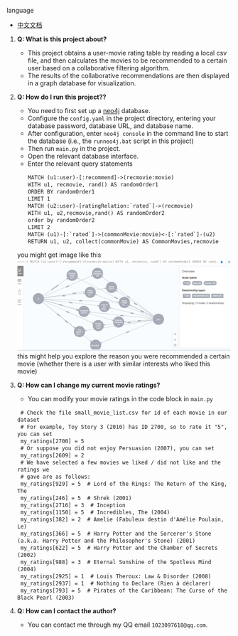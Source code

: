 language
- [中文文档](./阅读我.md)

1. **Q: What is this project about?**
   - This project obtains a user-movie rating table by reading a local csv file, and then calculates the movies to be recommended to a certain user based on a collaborative filtering algorithm.
   - The results of the collaborative recommendations are then displayed in a graph database for visualization.


2. **Q: How do I run this project??**
   - You need to first set up a [neo4j](https://blog.csdn.net/zsh1184528359/article/details/105893647) database.
   -  Configure the `config.yaml` in the project directory, entering your database password, database URL, and database name.
   - After configuration, enter `neo4j console` in the command line to start the database (i.e., the `runneo4j.bat` script in this project)
   - Then run `main.py` in the project.
   - Open the relevant database interface.
   - Enter the relevant query statements
        ```
        MATCH (u1:user)-[:recommend]->(recmovie:movie)
        WITH u1, recmovie, rand() AS randomOrder1
        ORDER BY randomOrder1
        LIMIT 1
        MATCH (u2:user)-[ratingRelation:`rated`]->(recmovie)
        WITH u1, u2,recmovie,rand() AS randomOrder2
        order by randomOrder2
        LIMIT 2
        MATCH (u1)-[:`rated`]->(commonMovie:movie)<-[:`rated`]-(u2)
        RETURN u1, u2, collect(commonMovie) AS CommonMovies,recmovie
        ```
   you might get image like this
   <img src="img/dataresult.png"/>
   this might help you explore the reason you were recommended a certain movie (whether there is a user with similar interests who liked this movie)

3. **Q: How can I change my current movie ratings?**
   - You can modify your movie ratings in the code block in `main.py`
   ```
    # Check the file small_movie_list.csv for id of each movie in our dataset
    # For example, Toy Story 3 (2010) has ID 2700, so to rate it "5", you can set
    my_ratings[2700] = 5
    # Or suppose you did not enjoy Persuasion (2007), you can set
    my_ratings[2609] = 2
    # We have selected a few movies we liked / did not like and the ratings we
    # gave are as follows:
    my_ratings[929] = 5  # Lord of the Rings: The Return of the King, The
    my_ratings[246] = 5  # Shrek (2001)
    my_ratings[2716] = 3  # Inception
    my_ratings[1150] = 5  # Incredibles, The (2004)
    my_ratings[382] = 2  # Amelie (Fabuleux destin d'Amélie Poulain, Le)
    my_ratings[366] = 5  # Harry Potter and the Sorcerer's Stone (a.k.a. Harry Potter and the Philosopher's Stone) (2001)
    my_ratings[622] = 5  # Harry Potter and the Chamber of Secrets (2002)
    my_ratings[988] = 3  # Eternal Sunshine of the Spotless Mind (2004)
    my_ratings[2925] = 1  # Louis Theroux: Law & Disorder (2008)
    my_ratings[2937] = 1  # Nothing to Declare (Rien à déclarer)
    my_ratings[793] = 5  # Pirates of the Caribbean: The Curse of the Black Pearl (2003)
    ```

4. **Q: How can I contact the author?** 
   - You can contact me through my QQ email `1023097618@qq.com`.